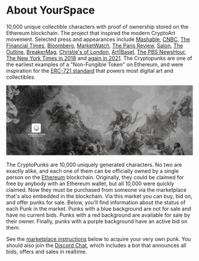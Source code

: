 # About YourSpace

10,000 unique collectible characters with proof of ownership stored on the Ethereum blockchain. The project that inspired the modern CryptoArt movement. Selected press and appearances include [Mashable](https://mashable.com/2017/06/16/cryptopunks-ethereum-art-collectibles/), [CNBC](https://www.cnbc.com/2021/02/25/nfts-why-digital-art-and-sports-collectibles-are-suddenly-so-popular.html), [The Financial Times](https://www.ft.com/content/f9c1422a-47c9-11e8-8c77-ff51caedcde6), [Bloomberg](https://www.bloomberg.com/news/articles/2021-03-08/bitcoin-btc-mania-boosts-crypto-art-such-as-a-lebron-video-are-nfts-worth-it), [MarketWatch](https://www.marketwatch.com/story/obviously-we-had-no-idea-it-was-going-to-get-here-say-the-guys-who-made-the-first-nft-11615324003), [The Paris Review](https://www.theparisreview.org/blog/2018/01/23/much-pepe-scenes-first-rare-digital-art-auction/), [Salon](https://www.salon.com/2018/01/07/the-world-of-cryptocollectibles-like-cryptokitties-looks-like-the-internets-early-days/), [The Outline](https://theoutline.com/post/5055/puttin-art-on-the-dang-blockchain), [BreakerMag](https://breakermag.com/how-cryptopunks-creators-charmed-the-art-world-and-paved-the-way-for-blockchain-art/), [Christie's of London](https://christies.com/exhibitions/2018/art-and-tech-summit-exploring-blockchain), [Art|Basel](https://www.artbasel.com/events/detail/7953/Conversations-Art-Market-Talk-Which-Art-Problems-can-Blockchain-Solve), [The PBS NewsHour](https://www.pbs.org/newshour/show/how-blockchain-technology-could-revolutionize-the-art-market), [The New York Times in 2018](https://www.nytimes.com/2018/01/13/arts/cryptocurrency-art-market.html) and [again in 2021](https://www.nytimes.com/2021/03/11/arts/design/nft-auction-christies-beeple.html). The Cryptopunks are one of the earliest examples of a "Non-Fungible Token" on Ethereum, and were inspiration for the [ERC-721 standard](https://eips.ethereum.org/EIPS/eip-721) that powers most digital art and collectibles.

![](../.gitbook/assets/000.png)

The CryptoPunks are 10,000 uniquely generated characters. No two are exactly alike, and each one of them can be officially owned by a single person on the [Ethereum](https://en.wikipedia.org/wiki/Ethereum) blockchain. Originally, they could be claimed for free by anybody with an Ethereum wallet, but all 10,000 were quickly claimed. Now they must be purchased from someone via the marketplace that's also embedded in the blockchain. Via this market you can buy, bid on, and offer punks for sale. Below, you'll find information about the status of each Punk in the market. Punks with a blue background are not for sale and have no current bids. Punks with a red background are available for sale by their owner. Finally, punks with a purple background have an active bid on them.

See the [marketplace instructions](https://cryptopunks.app/#getapunk) below to acquire your very own punk. You should also join the [Discord Chat](https://discord.gg/tQp4pSE), which includes a bot that announces all bids, offers and sales in realtime.



